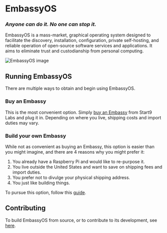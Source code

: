 # EmbassyOS
### _Anyone can do it. No one can stop it._ ###

EmbassyOS is a mass-market, graphical operating system designed to facilitate the discovery, installation, configuration, private self-hosting, and reliable operation of open-source software services and applications. It aims to eliminate trust and custodianship from personal computing.

![EmbassyOS image](https://sesoodan.sirv.com/0.2.5.png)

## Running EmbassyOS
There are multiple ways to obtain and begin using EmbassyOS.

### Buy an Embassy
This is the most convenient option. Simply [buy an Embassy](https://start9labs.com) from Start9 Labs and plug it in. Depending on where you live, shipping costs and import duties may vary.

### Build your own Embassy
While not as convenient as buying an Embassy, this option is easier than you might imagine, and there are 4 reasons why you might prefer it:
1. You already have a Raspberry Pi and would like to re-purpose it.
1. You live outside the United States and want to save on shipping fees and import duties.
1. You prefer not to divulge your physical shipping address.
1. You just like building things.

To pursue this option, follow this [guide](https://docs.start9labs.com/getting-started/diy.html).

## Contributing
To build EmbassyOS from source, or to contribute to its development, see [here](https://github.com/Start9Labs/embassy-os/blob/master/CONTRIBUTING.md#building-the-image).
